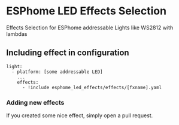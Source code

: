 # ESPhome LED Effects Selection
Effects Selection for ESPhome addressable Lights like WS2812 with lambdas


## Including effect in configuration
```
light:
  - platform: [some addressable LED]
    ...
    effects:
      - !include esphome_led_effects/effects/[fxname].yaml
```

### Adding new effects
If you created some nice effect, simply open a pull request.
